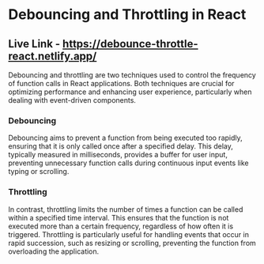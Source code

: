 # Debouncing and Throttling in React

## Live Link - https://debounce-throttle-react.netlify.app/

Debouncing and throttling are two techniques used to control the frequency of function calls in React applications. Both techniques are crucial for optimizing performance and enhancing user experience, particularly when dealing with event-driven components.

### Debouncing

Debouncing aims to prevent a function from being executed too rapidly, ensuring that it is only called once after a specified delay. This delay, typically measured in milliseconds, provides a buffer for user input, preventing unnecessary function calls during continuous input events like typing or scrolling.

### Throttling

In contrast, throttling limits the number of times a function can be called within a specified time interval. This ensures that the function is not executed more than a certain frequency, regardless of how often it is triggered. Throttling is particularly useful for handling events that occur in rapid succession, such as resizing or scrolling, preventing the function from overloading the application.
